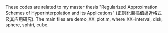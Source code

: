 These codes are related to my master thesis "Regularized Approximation Schemes of Hyperinterpolation and its Applications" (正则化超插值逼近格式及其应用研究).
The main files are demo_XX_plot.m, where XX=interval, disk, sphere, sphtri, cube. 
